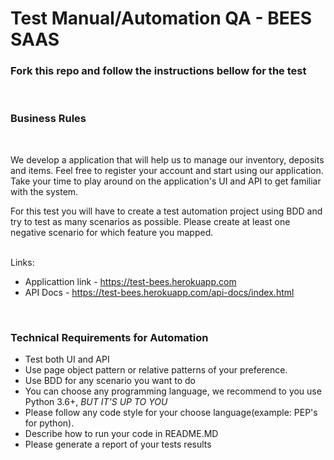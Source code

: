 # Test Manual/Automation QA - BEES SAAS

### Fork this repo and follow the instructions bellow for the test 
<BR>

### Business Rules

<br>

We develop a application that will help us to manage our inventory, deposits and items. Feel free to register your account and start using our application.
Take your time to play around on the application's UI and API to get familiar with the system.

For this test you will have to create a test automation project using BDD and try to test as
many scenarios as possible. Please create at least one negative scenario for which feature you mapped.


<br>
Links:

* Applicattion link - https://test-bees.herokuapp.com
* API Docs - https://test-bees.herokuapp.com/api-docs/index.html 

<BR>

### Technical Requirements for Automation
- Test both UI and API 
- Use page object pattern or relative patterns of your preference.
- Use BDD for any scenario you want to do
- You can choose any programming language, we recommend to you use Python 3.6+,  *BUT IT'S UP TO YOU*
- Please follow any code style for your choose language(example: PEP's for python).
- Describe how to run your code in README.MD
- Please generate a report of your tests results
  